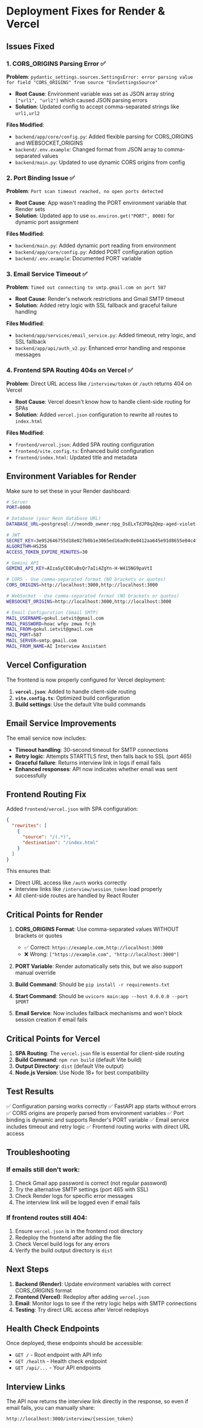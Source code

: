 # Deployment Fixes for Render & Vercel

## Issues Fixed

### 1. CORS_ORIGINS Parsing Error ✅
**Problem**: `pydantic_settings.sources.SettingsError: error parsing value for field "CORS_ORIGINS" from source "EnvSettingsSource"`
- **Root Cause**: Environment variable was set as JSON array string `["url1", "url2"]` which caused JSON parsing errors
- **Solution**: Updated config to accept comma-separated strings like `url1,url2`

**Files Modified**:
- `backend/app/core/config.py`: Added flexible parsing for CORS_ORIGINS and WEBSOCKET_ORIGINS
- `backend/.env.example`: Changed format from JSON array to comma-separated values
- `backend/main.py`: Updated to use dynamic CORS origins from config

### 2. Port Binding Issue ✅
**Problem**: `Port scan timeout reached, no open ports detected`
- **Root Cause**: App wasn't reading the PORT environment variable that Render sets
- **Solution**: Updated app to use `os.environ.get("PORT", 8000)` for dynamic port assignment

**Files Modified**:
- `backend/main.py`: Added dynamic port reading from environment
- `backend/app/core/config.py`: Added PORT configuration option
- `backend/.env.example`: Documented PORT variable

### 3. Email Service Timeout ✅
**Problem**: `Timed out connecting to smtp.gmail.com on port 587`
- **Root Cause**: Render's network restrictions and Gmail SMTP timeout
- **Solution**: Added retry logic with SSL fallback and graceful failure handling

**Files Modified**:
- `backend/app/services/email_service.py`: Added timeout, retry logic, and SSL fallback
- `backend/app/api/auth_v2.py`: Enhanced error handling and response messages

### 4. Frontend SPA Routing 404s on Vercel ✅
**Problem**: Direct URL access like `/interview/token` or `/auth` returns 404 on Vercel
- **Root Cause**: Vercel doesn't know how to handle client-side routing for SPAs
- **Solution**: Added `vercel.json` configuration to rewrite all routes to `index.html`

**Files Modified**:
- `frontend/vercel.json`: Added SPA routing configuration
- `frontend/vite.config.ts`: Enhanced build configuration
- `frontend/index.html`: Updated title and metadata

## Environment Variables for Render

Make sure to set these in your Render dashboard:

```bash
# Server
PORT=8000

# Database (your Neon database URL)
DATABASE_URL=postgresql://neondb_owner:npg_DsELxTdJP8q2@ep-aged-violet-aduwdzir-pooler.c-2.us-east-1.aws.neon.tech/neondb?sslmode=require&channel_binding=require

# JWT
SECRET_KEY=3e952646755d18e027b0b1e3065ed16ad9c0e0412aa645e91d8655e04c4f4aa6
ALGORITHM=HS256
ACCESS_TOKEN_EXPIRE_MINUTES=30

# Gemini API
GEMINI_API_KEY=AIzaSyCE0CuBsQr7aIi4ZgYn-H-W415NG9paVtI

# CORS - Use comma-separated format (NO brackets or quotes)
CORS_ORIGINS=http://localhost:3000,http://localhost:3000

# WebSocket - Use comma-separated format (NO brackets or quotes)
WEBSOCKET_ORIGINS=http://localhost:3000,http://localhost:3000

# Email Configuration (Gmail SMTP)
MAIL_USERNAME=gokul.ietvit@gmail.com
MAIL_PASSWORD=hoac wfgv zmwa fcjh
MAIL_FROM=gokul.ietvit@gmail.com
MAIL_PORT=587
MAIL_SERVER=smtp.gmail.com
MAIL_FROM_NAME=AI Interview Assistant
```

## Vercel Configuration

The frontend is now properly configured for Vercel deployment:

1. **`vercel.json`**: Added to handle client-side routing
2. **`vite.config.ts`**: Optimized build configuration
3. **Build settings**: Use the default Vite build commands

## Email Service Improvements

The email service now includes:

- **Timeout handling**: 30-second timeout for SMTP connections
- **Retry logic**: Attempts STARTTLS first, then falls back to SSL (port 465)
- **Graceful failure**: Returns interview link in logs if email fails
- **Enhanced responses**: API now indicates whether email was sent successfully

## Frontend Routing Fix

Added `frontend/vercel.json` with SPA configuration:
```json
{
  "rewrites": [
    {
      "source": "/(.*)",
      "destination": "/index.html"
    }
  ]
}
```

This ensures that:
- Direct URL access like `/auth` works correctly
- Interview links like `/interview/session_token` load properly
- All client-side routes are handled by React Router

## Critical Points for Render

1. **CORS_ORIGINS Format**: Use comma-separated values WITHOUT brackets or quotes
   - ✅ Correct: `https://example.com,http://localhost:3000`
   - ❌ Wrong: `["https://example.com", "http://localhost:3000"]`

2. **PORT Variable**: Render automatically sets this, but we also support manual override

3. **Build Command**: Should be `pip install -r requirements.txt`

4. **Start Command**: Should be `uvicorn main:app --host 0.0.0.0 --port $PORT`

5. **Email Service**: Now includes fallback mechanisms and won't block session creation if email fails

## Critical Points for Vercel

1. **SPA Routing**: The `vercel.json` file is essential for client-side routing
2. **Build Command**: `npm run build` (default Vite build)
3. **Output Directory**: `dist` (default Vite output)
4. **Node.js Version**: Use Node 18+ for best compatibility

## Test Results

✅ Configuration parsing works correctly
✅ FastAPI app starts without errors
✅ CORS origins are properly parsed from environment variables
✅ Port binding is dynamic and supports Render's PORT variable
✅ Email service includes timeout and retry logic
✅ Frontend routing works with direct URL access

## Troubleshooting

### If emails still don't work:
1. Check Gmail app password is correct (not regular password)
2. Try the alternative SMTP settings (port 465 with SSL)
3. Check Render logs for specific error messages
4. The interview link will be logged even if email fails

### If frontend routes still 404:
1. Ensure `vercel.json` is in the frontend root directory
2. Redeploy the frontend after adding the file
3. Check Vercel build logs for any errors
4. Verify the build output directory is `dist`

## Next Steps

1. **Backend (Render)**: Update environment variables with correct CORS_ORIGINS format
2. **Frontend (Vercel)**: Redeploy after adding `vercel.json`
3. **Email**: Monitor logs to see if the retry logic helps with SMTP connections
4. **Testing**: Try direct URL access after Vercel redeploys

## Health Check Endpoints

Once deployed, these endpoints should be accessible:
- `GET /` - Root endpoint with API info
- `GET /health` - Health check endpoint
- `GET /api/...` - Your API endpoints

## Interview Links

The API now returns the interview link directly in the response, so even if email fails, you can manually share:
```
http://localhost:3000/interview/{session_token}
```